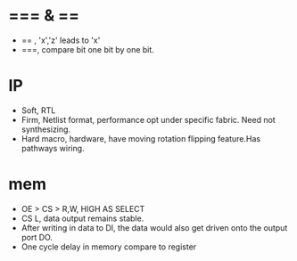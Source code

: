 # === & ==
- == , 'x','z' leads to 'x'
- ===, compare bit one bit by one bit.

# IP
- Soft, RTL
- Firm, Netlist format, performance opt under specific fabric. Need not synthesizing.
- Hard macro, hardware, have moving rotation flipping feature.Has pathways wiring.

# mem
- OE > CS > R,W, HIGH AS SELECT
- CS L, data output remains stable.
- After writing in data to DI, the data would also get driven onto the output port DO.
- One cycle delay in memory compare to register
